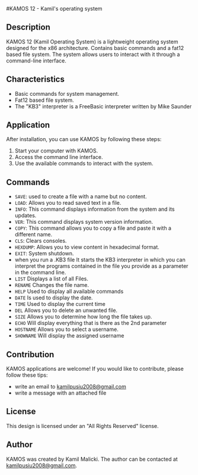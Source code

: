 #KAMOS 12 - Kamil's operating system

## Description

KAMOS 12 (Kamil Operating System) is a lightweight operating system designed for the x86 architecture. Contains basic commands and a fat12 based file system. The system allows users to interact with it through a command-line interface.

## Characteristics

- Basic commands for system management.
- Fat12 based file system.
- The "KB3" interpreter is a FreeBasic interpreter written by Mike Saunder

## Application

After installation, you can use KAMOS by following these steps:
1. Start your computer with KAMOS.
2. Access the command line interface.
3. Use the available commands to interact with the system.

## Commands

- `SAVE`: used to create a file with a name but no content.
- `LOAD`: Allows you to read saved text in a file.
- `INFO`: This command displays information from the system and its updates.
- `VER`: This command displays system version information.
- `COPY`: This command allows you to copy a file and paste it with a different name.
- `CLS`: Clears consoles.
- `HEXDUMP`: Allows you to view content in hexadecimal format.
- `EXIT`: System shutdown.
- when you run a .KB3 file It starts the KB3 interpreter in which you can interpret the programs contained in the file you provide as a parameter in the command line.
- `LIST` Displays a list of all Files.
- `RENAME` Changes the file name.
- `HELP` Used to display all available commands
- `DATE` Is used to display the date.
- `TIME` Used to display the current time
- `DEL` Allows you to delete an unwanted file.
- `SIZE` Allows you to determine how long the file takes up.
- `ECHO` Will display everything that is there as the 2nd parameter
- `HOSTNAME` Allows you to select a username.
- `SHOWNAME` Will display the assigned username

## Contribution

KAMOS applications are welcome! If you would like to contribute, please follow these tips:
- write an email to kamilpusiu2008@gmail.com
- write a message with an attached file

## License

This design is licensed under an "All Rights Reserved" license.

## Author

KAMOS was created by Kamil Malicki. The author can be contacted at kamilpusiu2008@gmail.com.
